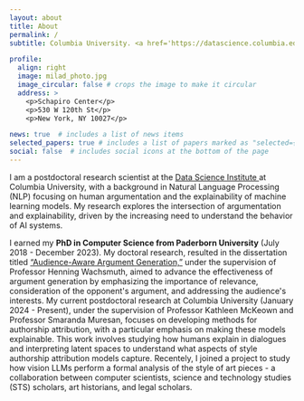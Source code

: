 ```yaml
---
layout: about
title: About
permalink: /
subtitle: Columbia University. <a href='https://datascience.columbia.edu/'> Data Science Institute </a>

profile:
  align: right
  image: milad_photo.jpg
  image_circular: false # crops the image to make it circular
  address: >
    <p>Schapiro Center</p>
    <p>530 W 120th St</p>
    <p>New York, NY 10027</p>

news: true  # includes a list of news items
selected_papers: true # includes a list of papers marked as "selected={true}"
social: false  # includes social icons at the bottom of the page
---
```


I am a postdoctoral research scientist at the <a href='https://datascience.columbia.edu/'> Data Science Institute </a> at Columbia University, with a background in Natural Language Processing (NLP) focusing on human argumentation and the explainability of machine learning models. My research explores the intersection of argumentation and explainability, driven by the increasing need to understand the behavior of AI systems.

I earned my **PhD in Computer Science from Paderborn University** (July 2018 - December 2023). My doctoral research, resulted in the dissertation titled <a href='https://digital.ub.uni-paderborn.de/hs/content/titleinfo/7498576'>“Audience-Aware Argument Generation,”</a> under the supervision of Professor Henning Wachsmuth, aimed to advance the effectiveness of argument generation by emphasizing the importance of relevance, consideration of the opponent's argument, and addressing the audience's interests. My current postdoctoral research at Columbia University (January 2024 - Present), under the supervision of Professor Kathleen McKeown and Professor Smaranda Muresan, focuses on developing methods for authorship attribution, with a particular emphasis on making these models explainable. This work involves studying how humans explain in dialogues and interpreting latent spaces to understand what aspects of style authorship attribution models capture. Recentely, I joined a project to study how vision LLMs perform a formal analysis of the style of art pieces - a collaboration between computer scientists, science and technology studies (STS) scholars, art historians, and legal scholars.